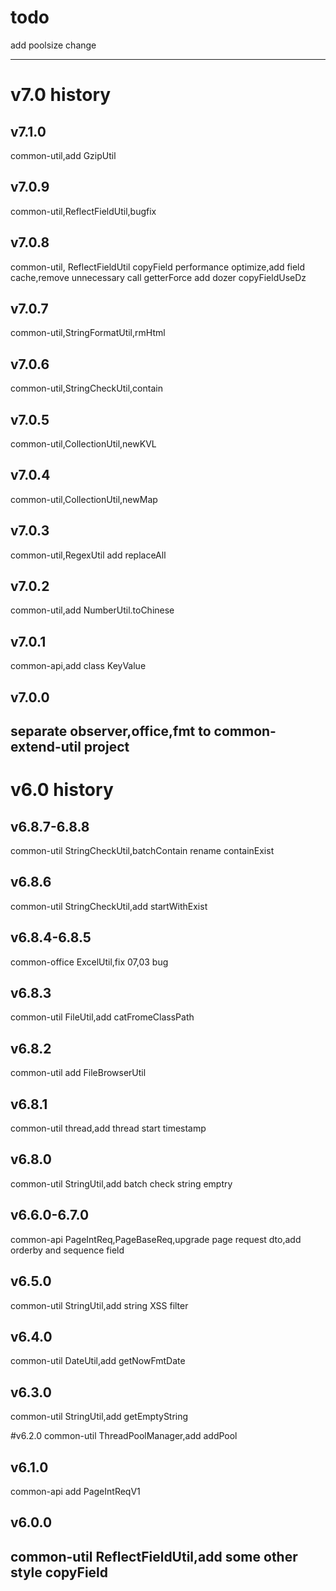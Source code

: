 # todo
add poolsize change



---
# v7.0 history
## v7.1.0
common-util,add GzipUtil

## v7.0.9
common-util,ReflectFieldUtil,bugfix
## v7.0.8
common-util,
ReflectFieldUtil
copyField performance optimize,add field cache,remove unnecessary call getterForce
add dozer copyFieldUseDz
## v7.0.7
common-util,StringFormatUtil,rmHtml
## v7.0.6
common-util,StringCheckUtil,contain
## v7.0.5
common-util,CollectionUtil,newKVL

## v7.0.4
common-util,CollectionUtil,newMap

## v7.0.3
common-util,RegexUtil add replaceAll

## v7.0.2
common-util,add NumberUtil.toChinese
## v7.0.1
common-api,add class KeyValue

## v7.0.0
separate observer,office,fmt to common-extend-util project
---
# v6.0 history
## v6.8.7-6.8.8
common-util
StringCheckUtil,batchContain rename containExist

## v6.8.6
common-util
StringCheckUtil,add startWithExist

## v6.8.4-6.8.5
common-office
ExcelUtil,fix 07,03 bug

## v6.8.3
common-util
FileUtil,add catFromeClassPath

## v6.8.2
common-util
add FileBrowserUtil

## v6.8.1
common-util
thread,add thread start timestamp

## v6.8.0
common-util
StringUtil,add batch check string emptry

## v6.6.0-6.7.0
common-api
PageIntReq,PageBaseReq,upgrade page request dto,add orderby and sequence field

## v6.5.0
common-util
StringUtil,add string XSS filter

## v6.4.0
common-util
DateUtil,add getNowFmtDate

## v6.3.0
common-util
StringUtil,add getEmptyString

#v6.2.0
common-util
ThreadPoolManager,add addPool

## v6.1.0
common-api
add PageIntReqV1

## v6.0.0
common-util
ReflectFieldUtil,add some other style copyField
---

















